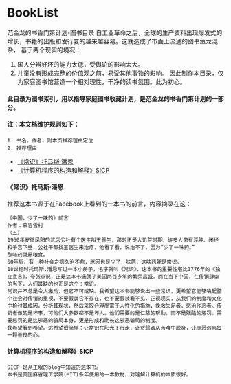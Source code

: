 # BookList
范金龙的书香门第计划-图书目录
自工业革命之后，全球的生产资料出现爆发式的增长，书籍的出版和发行变的越来越容易。这就造成了市面上流通的图书鱼龙混杂，
基于两个现实的境况：
1. 国人分辨好坏的能力太低，受舆论的影响太大。
2. 儿童没有形成完整的价值观之前，易受其他事物的影响。
因此制作本目录，仅为家庭图书馆营造一个相对理性，干净的读书氛围。此为初心。

#### 此目录为图书索引，用以指导家庭图书收藏计划，是范金龙的书香门第计划的一部分。

#### 注：本文档维护规则如下：
```
1. 书名，作者。附本页推荐理由定位
2. 推荐理由
```
- [《常识》托马斯·潘恩](#《常识》托马斯·潘恩)
- [《计算机程序的构造和解释》SICP](#计算机程序的构造和解释》SICP)
#### 《常识》托马斯·潘恩
推荐这本书源于在Facebook上看到的一本书的前言，内容摘录在这：
```
《中国，少了一味药》前言
作者：慕容雪村 
（五）
1960年安徽凤阳的武店公社有个医生叫王善生，那时正是大饥荒时期，许多人患有浮肿、闭经和子宫下垂，公社干部找王医生来治疗，他看了看，说治不了，因为“少了一味药。”
那味药就是粮食。
50年后，有一种社会之病久治不愈，原因也是少了一味药，这味药就是常识。
18世纪时托玛斯.潘恩写过一本小册子，名字就叫《常识》，这本书的重要性堪比1776年的《独立宣言》，夸张点说，正是这本书造就了美国两百多年的繁荣昌盛。而在当下中国，在传销肆虐的当下，人们最缺的也正是这个：常识。
常识并不总是令人激动，但它不可或缺。我希望这本书能够说出一些常识，更希望它能够唤起整个社会对传销的重视，不要假装它不存在，也不要假装看不见，正视现实，从我们的制度和文化中检讨其成因，分析其现状，然后采取合理而富于人性化的措施，挽救失足者，惩治作恶者。传销者做的是坏事，可他们大多数都不是坏人。他们需要的是仁慈的帮助，而不是残酷的惩罚。需要惩罚的是这邪恶的骗局本身，更是形成和助长这邪恶骗局的制度。
我希望看到希望。这希望很简单：让常识在阳光下行走，让贫弱者从苦难中脱身，让邪恶远离每一颗善良的心。
```
#### 计算机程序的构造和解释》SICP
```
SICP 是从王垠的blog中知道的这本书。
本书是美国麻省理工学院(MIT)多年使用的一本教材，对理解计算机的本质很好。
```
